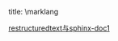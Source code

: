 title: \marklang 

[restructuredtext与sphinx-doc1](/pages/dokuwiki/marklang/restructuredtext与sphinx-doc1)
